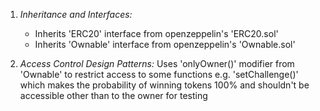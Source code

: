 1. *Inheritance and Interfaces:* 
    - Inherits 'ERC20' interface from openzeppelin's 'ERC20.sol'
    - Inherits 'Ownable' interface from openzeppelin's 'Ownable.sol'



2. *Access Control Design Patterns:* Uses 'onlyOwner()' modifier from 'Ownable' to restrict access to some functions e.g. 'setChallenge()' which makes the probability of winning tokens 100% and shouldn't be accessible other than to the owner for testing